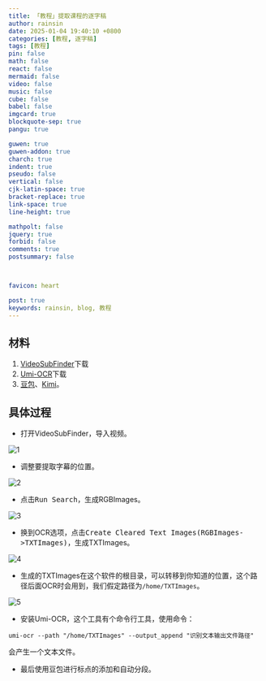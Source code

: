 ```yaml
---
title: 「教程」提取课程的逐字稿
author: rainsin
date: 2025-01-04 19:40:10 +0800
categories: [教程, 逐字稿]
tags: [教程]
pin: false
math: false
react: false
mermaid: false
video: false
music: false
cube: false
babel: false
imgcard: true
blockquote-sep: true
pangu: true

guwen: true
guwen-addon: true
charch: true
indent: true
pseudo: false
vertical: false
cjk-latin-space: true
bracket-replace: true
link-space: true
line-height: true

mathpolt: false
jquery: true
forbid: false
comments: true
postsummary: false



favicon: heart

post: true
keywords: rainsin, blog, 教程
---
```


## 材料

1. [VideoSubFinder](https://sourceforge.net/projects/videosubfinder/)下载
2. [Umi-OCR](https://github.com/hiroi-sora/Umi-OCR)下载
3. [豆包](https://www.doubao.com/chat)、[Kimi](https://kimi.moonshot.cn/)。

## 具体过程

- 打开VideoSubFinder，导入视频。

![1](https://file.rainsin.cn/img/post/method/%E5%B1%8F%E5%B9%95%E6%88%AA%E5%9B%BE%202025-01-05%20072829.png)

- 调整要提取字幕的位置。

![2](https://file.rainsin.cn/img/post/method/%E5%B1%8F%E5%B9%95%E6%88%AA%E5%9B%BE%202025-01-05%20072929.png)

- 点击<kbd>Run Search</kbd>，生成RGBImages。

![3](https://file.rainsin.cn/img/post/method/%E5%B1%8F%E5%B9%95%E6%88%AA%E5%9B%BE%202025-01-05%20072941.png)

- 换到OCR选项，点击<kbd>Create Cleared Text Images(RGBImages->TXTImages)</kbd>，生成TXTImages。

![4](https://file.rainsin.cn/img/post/method/%E5%B1%8F%E5%B9%95%E6%88%AA%E5%9B%BE%202025-01-05%20072958.png)

- 生成的TXTImages在这个软件的根目录，可以转移到你知道的位置，这个路径后面OCR时会用到，我们假定路径为`/home/TXTImages`。

![5](https://file.rainsin.cn/img/post/method/%E5%B1%8F%E5%B9%95%E6%88%AA%E5%9B%BE%202025-01-05%20073019.png)

- 安装Umi-OCR，这个工具有个命令行工具，使用命令：

```shell
umi-ocr --path "/home/TXTImages" --output_append "识别文本输出文件路径"
```

会产生一个文本文件。

- 最后使用豆包进行标点的添加和自动分段。